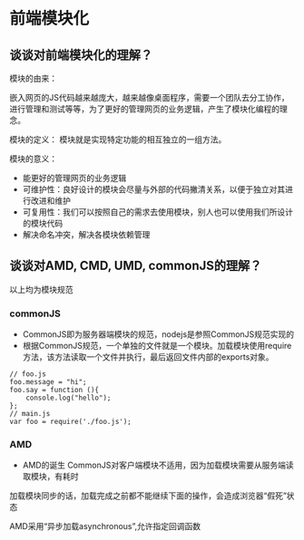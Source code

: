 # 前端模块化
## 谈谈对前端模块化的理解？
模块的由来：

嵌入网页的JS代码越来越庞大，越来越像桌面程序，需要一个团队去分工协作，进行管理和测试等等，为了更好的管理网页的业务逻辑，产生了模块化编程的理念。

模块的定义：
模块就是实现特定功能的相互独立的一组方法。

模块的意义：
- 能更好的管理网页的业务逻辑
- 可维护性：良好设计的模块会尽量与外部的代码撇清关系，以便于独立对其进行改进和维护
- 可复用性：我们可以按照自己的需求去使用模块，别人也可以使用我们所设计的模块代码
- 解决命名冲突，解决各模块依赖管理

## 谈谈对AMD, CMD, UMD, commonJS的理解？
以上均为模块规范
### commonJS
- CommonJS即为服务器端模块的规范，nodejs是参照CommonJS规范实现的
- 根据CommonJS规范，一个单独的文件就是一个模块。加载模块使用require方法，该方法读取一个文件并执行，最后返回文件内部的exports对象。
```
// foo.js
foo.message = "hi";
foo.say = function (){
    console.log("hello");
};
// main.js
var foo = require('./foo.js');
```
### AMD
- AMD的诞生
CommonJS对客户端模块不适用，因为加载模块需要从服务端读取模块，有耗时

加载模块同步的话，加载完成之前都不能继续下面的操作，会造成浏览器“假死”状态

AMD采用“异步加载asynchronous”,允许指定回调函数


